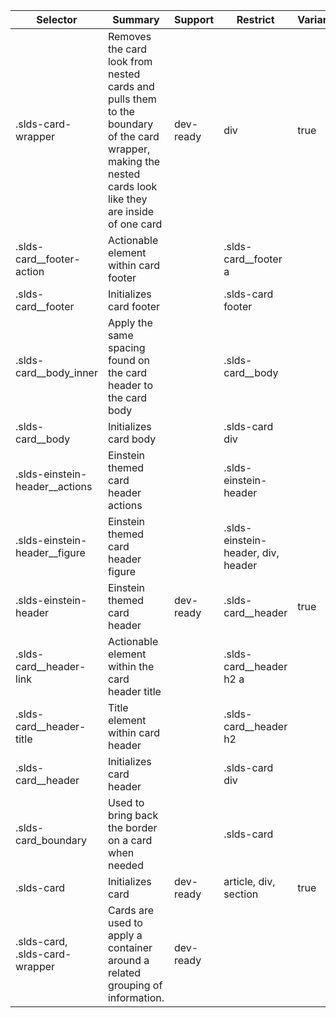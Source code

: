 

| Selector | Summary | Support | Restrict | Variant | Modifier |
|-------|-------|-------|-------|-------|-------|
| .slds-card-wrapper | Removes the card look from nested cards and pulls them to the boundary of the card wrapper, making the nested cards look like they are inside of one card | dev-ready | div | true |   |
| .slds-card__footer-action | Actionable element within card footer |   | .slds-card__footer a |   |   |
| .slds-card__footer | Initializes card footer |   | .slds-card footer |   |   |
| .slds-card__body_inner | Apply the same spacing found on the card header to the card body |   | .slds-card__body |   |   |
| .slds-card__body | Initializes card body |   | .slds-card div |   |   |
| .slds-einstein-header__actions | Einstein themed card header actions |   | .slds-einstein-header |   |   |
| .slds-einstein-header__figure | Einstein themed card header figure |   | .slds-einstein-header, div, header |   |   |
| .slds-einstein-header | Einstein themed card header | dev-ready | .slds-card__header | true |   |
| .slds-card__header-link | Actionable element within the card header title |   | .slds-card__header h2 a |   |   |
| .slds-card__header-title | Title element within card header |   | .slds-card__header h2 |   |   |
| .slds-card__header | Initializes card header |   | .slds-card div |   |   |
| .slds-card_boundary | Used to bring back the border on a card when needed |   | .slds-card |   |   |
| .slds-card | Initializes card | dev-ready | article, div, section | true |   |
| .slds-card, .slds-card-wrapper | Cards are used to apply a container around a related grouping of information. | dev-ready |   |   |   |